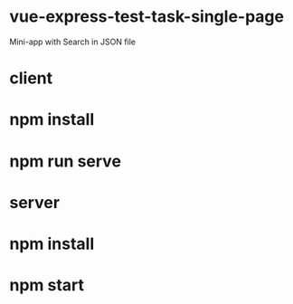 # vue-express-test-task-single-page

Mini-app with Search in JSON file

# client

# npm install
# npm run serve

# server

# npm install
# npm start
